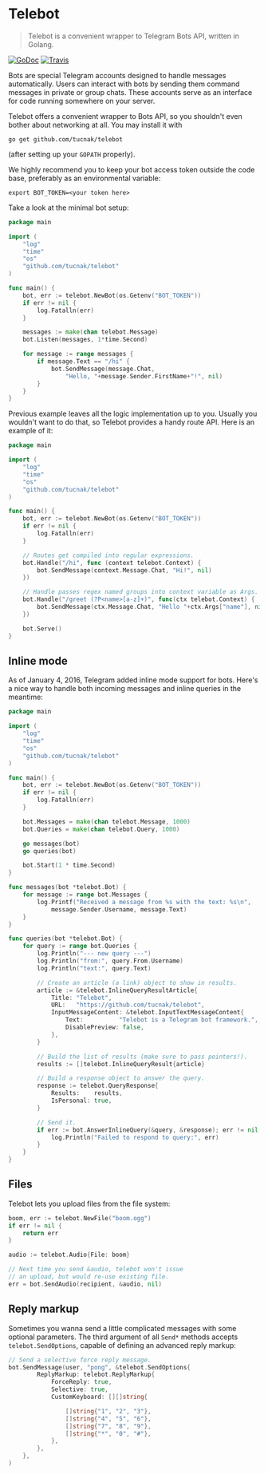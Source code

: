 # Telebot
> Telebot is a convenient wrapper to Telegram Bots API, written in Golang.

[![GoDoc](https://godoc.org/github.com/tucnak/telebot?status.svg)](https://godoc.org/github.com/tucnak/telebot) [![Travis](https://travis-ci.org/tucnak/telebot.svg?branch=master)](https://travis-ci.org/tucnak/telebot)

Bots are special Telegram accounts designed to handle messages automatically. Users can interact with bots by sending them command messages in private or group chats. These accounts serve as an interface for code running somewhere on your server.

Telebot offers a convenient wrapper to Bots API, so you shouldn't even
bother about networking at all. You may install it with

	go get github.com/tucnak/telebot

(after setting up your `GOPATH` properly).

We highly recommend you to keep your bot access token outside the code base,
preferably as an environmental variable:

	export BOT_TOKEN=<your token here>

Take a look at the minimal bot setup:
```go
package main

import (
	"log"
	"time"
	"os"
	"github.com/tucnak/telebot"
)

func main() {
	bot, err := telebot.NewBot(os.Getenv("BOT_TOKEN"))
	if err != nil {
		log.Fatalln(err)
	}

	messages := make(chan telebot.Message)
	bot.Listen(messages, 1*time.Second)

	for message := range messages {
		if message.Text == "/hi" {
			bot.SendMessage(message.Chat,
				"Hello, "+message.Sender.FirstName+"!", nil)
		}
	}
}
```

Previous example leaves all the logic implementation up to you. Usually you
wouldn't want to do that, so Telebot provides a handy route API. Here is an
example of it:
```go
package main

import (
	"log"
	"time"
	"os"
	"github.com/tucnak/telebot"
)

func main() {
	bot, err := telebot.NewBot(os.Getenv("BOT_TOKEN"))
	if err != nil {
		log.Fatalln(err)
	}

	// Routes get compiled into regular expressions.
	bot.Handle("/hi", func (context telebot.Context) {
		bot.SendMessage(context.Message.Chat, "Hi!", nil)
	})

	// Handle passes regex named groups into context variable as Args.
	bot.Handle("/greet (?P<name>[a-z]+)", func(ctx telebot.Context) {
		bot.SendMessage(ctx.Message.Chat, "Hello "+ctx.Args["name"], nil)
	})

	bot.Serve()
}
```

## Inline mode
As of January 4, 2016, Telegram added inline mode support for bots. Here's
a nice way to handle both incoming messages and inline queries in the meantime:

```go
package main

import (
	"log"
	"time"
	"os"
	"github.com/tucnak/telebot"
)

func main() {
	bot, err := telebot.NewBot(os.Getenv("BOT_TOKEN"))
	if err != nil {
		log.Fatalln(err)
	}

	bot.Messages = make(chan telebot.Message, 1000)
	bot.Queries = make(chan telebot.Query, 1000)

	go messages(bot)
	go queries(bot)

	bot.Start(1 * time.Second)
}

func messages(bot *telebot.Bot) {
	for message := range bot.Messages {
		log.Printf("Received a message from %s with the text: %s\n",
			message.Sender.Username, message.Text)
	}
}

func queries(bot *telebot.Bot) {
	for query := range bot.Queries {
		log.Println("--- new query ---")
		log.Println("from:", query.From.Username)
		log.Println("text:", query.Text)

		// Create an article (a link) object to show in results.
		article := &telebot.InlineQueryResultArticle{
			Title: "Telebot",
			URL:   "https://github.com/tucnak/telebot",
			InputMessageContent: &telebot.InputTextMessageContent{
				Text:		   "Telebot is a Telegram bot framework.",
				DisablePreview: false,
			},
		}

		// Build the list of results (make sure to pass pointers!).
		results := []telebot.InlineQueryResult{article}

		// Build a response object to answer the query.
		response := telebot.QueryResponse{
			Results:	results,
			IsPersonal: true,
		}

		// Send it.
		if err := bot.AnswerInlineQuery(&query, &response); err != nil {
			log.Println("Failed to respond to query:", err)
		}
	}
}
```

## Files
Telebot lets you upload files from the file system:

```go
boom, err := telebot.NewFile("boom.ogg")
if err != nil {
	return err
}

audio := telebot.Audio{File: boom}

// Next time you send &audio, telebot won't issue
// an upload, but would re-use existing file.
err = bot.SendAudio(recipient, &audio, nil)
```

## Reply markup
Sometimes you wanna send a little complicated messages with some optional parameters. The third argument of all `Send*` methods accepts `telebot.SendOptions`, capable of defining an advanced reply markup:

```go
// Send a selective force reply message.
bot.SendMessage(user, "pong", &telebot.SendOptions{
		ReplyMarkup: telebot.ReplyMarkup{
			ForceReply: true,
			Selective: true,
			CustomKeyboard: [][]string{

				[]string{"1", "2", "3"},
				[]string{"4", "5", "6"},
				[]string{"7", "8", "9"},
				[]string{"*", "0", "#"},
			},
		},
	},
)
```
